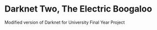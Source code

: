 # Darknet Two, The Electric Boogaloo #
Modified version of Darknet for University Final Year Project
